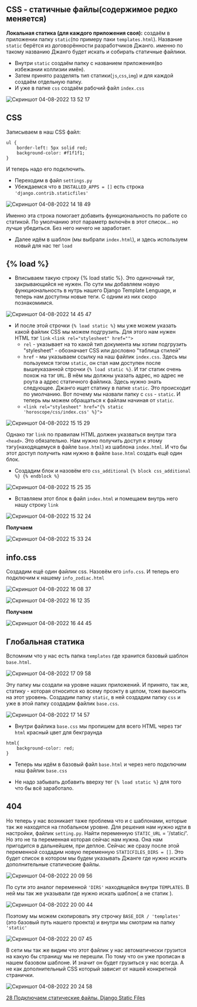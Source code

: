 
## CSS - статичные файлы(содержимое редко меняется)

**Локальная статика (для каждого приложения своя):** создаём в приложении папку `static`(по примеру паки `templates.html`). Название `static` берётся из договорённости разработчиков Джанго.
именно по такому названию Джанго будет искать и собирать статичные файлики.
- Внутри `static` создаём папку с названием приложения(во избежании коллизии имён). 
- Затем принято разделять тип статики(`js`,`css`,`img`) и для каждой создаём отдельную папку.
- И уже в папке `css` создаём рабочий файл `index.css`

![Скриншот 04-08-2022 13 52 17](https://user-images.githubusercontent.com/84935915/182829899-866679c0-acaf-425c-b90c-4d7ee708a4e7.png)

## CSS

Записываем в наш CSS файл:
```
ul {
    border-left: 5px solid red;
    background-color: #f1f1f1;
}
```
И теперь надо его подключить.

- Переходим в файл `settings.py`
- Убеждаемся что в `INSTALLED_APPS = []` есть строка `'django.contrib.staticfiles'`

![Скриншот 04-08-2022 14 18 49](https://user-images.githubusercontent.com/84935915/182834604-bb0c7e61-f018-4710-b5b8-33a925df1e14.png)

Именно эта строка помогает добавить функциональность по работе со статикой. По умолчанию этот параметр включён в этот список... но лучше убедиться. Без него ничего не заработает.

- Далее идём в шаблон (мы выбрали `index.html`), и здесь используем новый для нас тег `load`

## {% load %}

- Вписываем такую строку {% load static %}. Это одиночный тэг, закрывающийся не нужен. 
По сути мы добавляем новую функциональность в нутрь нашего Django Template Lenguage, и теперь нам доступны новые теги. С одним из них скоро познакомимся.

![Скриншот 04-08-2022 14 45 47](https://user-images.githubusercontent.com/84935915/182839296-6d7216f9-b9fd-433b-b24e-2ab590d01bea.png)


- И после этой строчки `{% load static %}` мы уже можем указать какой файлик CSS мы можем подгрузить. Для этого нам нужен HTML тэг `link` `<link rel="stylesheet" href="">` 
    - `rel` - указывает на то какой тип документа мы хотим подгрузить "stylesheet" - обозначает CSS или дословно "таблица стилей"
    - `href` - мы указываем ссылку на наш файлик `index.css`. Здесь мы пользуемся тэгом `static`, он стал нам доступен после вышеуказанной строчки `{% load static %}`. И тэг статик очень похож на тэг `URL`. В нём мы должны указать адрес, но адрес не роута а адрес статичного файлика. Здесь нужно знать следующее. Джанго ищет статику в папке `static`. Это происходит по умолчанию. Вот почему мы назвали папку с `css` - `static`. И теперь мы можем обращаться к файлам начиная от `static`.
    - `<link rel="stylesheet" href="{% static 'horoscope/css/index.css' %}">`

![Скриншот 04-08-2022 15 15 29](https://user-images.githubusercontent.com/84935915/182844506-f24c209b-0737-4fca-ad98-78a209bfb347.png)

Однако тэг `link`  по правилам HTML должен указваться внутри тэга `<head>`. Это обязательно. Нам нужно получить доступ к этому тэгу(находящемуся в файле `base.html`) из шаблона `index.html`. И что бы этот доступ получить нам нужно в файле `base.html` создать ещё один блок.
- Создадим блок и назовём его `css_additional` `{% block css_additional %} {% endblock %}`

![Скриншот 04-08-2022 15 25 35](https://user-images.githubusercontent.com/84935915/182846485-fc7b048a-9475-4827-9dba-72869e3dafbe.png)

- Вставляем этот блок в файл `index.html` и помещаем внутрь него нашу строку `link`

![Скриншот 04-08-2022 15 32 24](https://user-images.githubusercontent.com/84935915/182847793-71ceed5e-e717-4a70-90b7-5a9e2123a6e8.png)

**Получаем**

![Скриншот 04-08-2022 15 33 24](https://user-images.githubusercontent.com/84935915/182847951-a7018f6e-93a3-431e-acb4-3fc90733655c.png)


## info.css

Создадим ещё один файлик css. Назовём его `info.css`. И теперь его подключим к нашему `info_zodiac.html`

![Скриншот 04-08-2022 16 08 37](https://user-images.githubusercontent.com/84935915/182854721-2ee27150-6a13-4e0b-ac9c-a636a6321518.png)

![Скриншот 04-08-2022 16 12 35](https://user-images.githubusercontent.com/84935915/182855500-255f6d98-334c-43cf-8726-1f91388278fb.png)

**Получаем**

![Скриншот 04-08-2022 16 44 45](https://user-images.githubusercontent.com/84935915/182862450-1d6d37e5-af16-4c7d-8316-ec211221c849.png)

## Глобальная статика

Вспомним что у нас есть папка `templates` где хранится базовый шаблон `base.html`. 

![Скриншот 04-08-2022 17 09 58](https://user-images.githubusercontent.com/84935915/182868153-0ec8e1ad-ecb2-4d49-9f63-abf9956b37db.png)

Эту папку мы создали на уровне наших приложений. И принято, так же, статику - которая относится ко всему проэкту в целом, тоже выносить на этот уровень.
Создадим папку `static`, в ней создадим папку `css` и уже в этой папку создадим файлик `base.css`.

![Скриншот 04-08-2022 17 14 57](https://user-images.githubusercontent.com/84935915/182869282-680fa3c8-21e4-423b-8849-37797b270fa2.png)

- Внутри файлика `base.css` мы пропишем для всего HTML через тэг `html` красный цвет для бекграунда

```
html{
    background-color: red;
}
```
- Теперь мы идём в базовый файл `base.html` и через него подключим наш файлик `base.css`

- Не надо забывать добавить вверху тег `{% load static %}` для того что бы всё заработало.

## 404 

Но теперь у нас возникает таже проблема что и с шаблонами, которые так же находятся на глобальном уровне.
Для решения нам нужно идти в настройки, файлик `setting.py`. Найти переменную `STATIC_URL` = '/static/'. Но это не та переменная которая сейчас нам нужна. Она нам пригодится в дальнейшем, при деплое. Сейчас же сразу после этой переменной создадим новую переменную `STATICFILES_DIRS = []`. Это будет список в котором мы будем указывать Джанге где нужно искать дополнительные статические файлы. 

![Скриншот 04-08-2022 20 09 56](https://user-images.githubusercontent.com/84935915/182910330-3543acd2-b38e-4ed8-ab0f-b2f30da6e6d4.png)

По сути это аналог переменной `'DIRS'` находящейся внутри `TEMPLATES`. В ней мы так же указывали где нужно искать шаблон( а не статик ). 

![Скриншот 04-08-2022 20 00 44](https://user-images.githubusercontent.com/84935915/182908448-1a87c517-3d2b-4c8e-9d72-999c5a823a3a.png)

Поэтому мы можем скопировать эту строчку `BASE_DIR / 'templates'` (это базовый путь нашего проекта) и внутри мы смотрим на папку `'static'`

![Скриншот 04-08-2022 20 07 45](https://user-images.githubusercontent.com/84935915/182909895-c40f5dbd-17a6-4bb8-ab3f-d47453026da7.png)

В сети мы так же видим что этот файлик у нас автоматически грузится на какую бы страницу мы не перешли. По тому что он уже прописан в нашем базовом шаблоне. И значит он будет грузиться у нас всегда. А не как дополнительный CSS который зависит от нашей конкретной странички.

![Скриншот 04-08-2022 20 24 58](https://user-images.githubusercontent.com/84935915/182913197-1273781e-703e-4b64-9f8d-147a5d36ba26.png)

[28 Подключаем статические файлы. Django Static Files](https://www.youtube.com/watch?v=ZDI4eutEwUE&list=PLQAt0m1f9OHvGM7Y7jAQP8TKbBd3up4K2&index=29)
